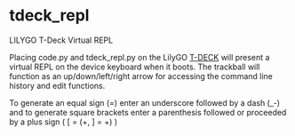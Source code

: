 # tdeck_repl
LILYGO T-Deck Virtual REPL

Placing code.py and tdeck_repl.py on the LilyGO [T-DECK](https://www.lilygo.cc/products/t-deck) will present a virtual REPL on the device keyboard when it boots. The trackball will function as an up/down/left/right arrow for accessing the command line history and edit functions.  

To generate an equal sign (=) enter an underscore followed by a dash (_-) and to generate square brackets enter a parenthesis followed or proceeded by a plus sign ( [ = (+, ] = +) )

